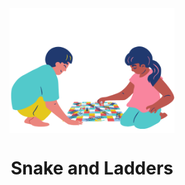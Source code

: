 <div align="center">
  <img align="center" src="./Screenshots/logo.png" alt="Error 404" height="200">
  <h1 align="center">Snake and Ladders</h1>
</div>
